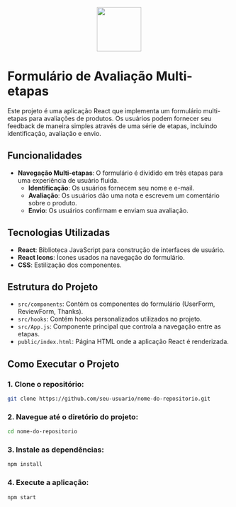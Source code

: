 <p align="center">
  <a href="https://react.dev">
    <img src="https://skillicons.dev/icons?i=react" width="100" />
  </a>
</p>


# Formulário de Avaliação Multi-etapas

Este projeto é uma aplicação React que implementa um formulário multi-etapas para avaliações de produtos. Os usuários podem fornecer seu feedback de maneira simples através de uma série de etapas, incluindo identificação, avaliação e envio.

## Funcionalidades

- **Navegação Multi-etapas**: O formulário é dividido em três etapas para uma experiência de usuário fluida.
  - **Identificação**: Os usuários fornecem seu nome e e-mail.
  - **Avaliação**: Os usuários dão uma nota e escrevem um comentário sobre o produto.
  - **Envio**: Os usuários confirmam e enviam sua avaliação.

## Tecnologias Utilizadas

- **React**: Biblioteca JavaScript para construção de interfaces de usuário.
- **React Icons**: Ícones usados na navegação do formulário.
- **CSS**: Estilização dos componentes.

## Estrutura do Projeto

- `src/components`: Contém os componentes do formulário (UserForm, ReviewForm, Thanks).
- `src/hooks`: Contém hooks personalizados utilizados no projeto.
- `src/App.js`: Componente principal que controla a navegação entre as etapas.
- `public/index.html`: Página HTML onde a aplicação React é renderizada.

## Como Executar o Projeto

### 1. Clone o repositório:

```bash
git clone https://github.com/seu-usuario/nome-do-repositorio.git
```

### 2. Navegue até o diretório do projeto:

```bash
cd nome-do-repositorio
```

### 3. Instale as dependências:

```bash
npm install
```

### 4. Execute a aplicação:

```bash
npm start
```
